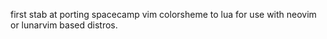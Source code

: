 first stab at porting spacecamp vim colorsheme to lua for
use with neovim or lunarvim based distros.
